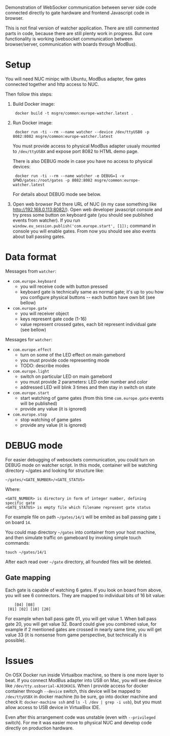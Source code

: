Demonstration of WebSocker communication between server side code connected 
directly to gate hardware and frontend Javascript code in browser.

This is not final version of watcher application. There are still commented
parts in code, because there are still plenty work in progress. But core 
functionality is working (websocket communication between browser/server,
communication with boards through ModBus).

# Setup

You will need NUC minipc with Ubuntu, ModBus adapter, few gates connected
together and http access to NUC.

Then follow this steps:

1) Build Docker image:

        docker build -t msgre/common:europe-watcher.latest .

2) Run Docker image:

        docker run -ti --rm --name watcher --device /dev/ttyUSB0 -p 8082:8082 msgre/common:europe-watcher.latest

   You must provide access to physical ModBus adapter usualy mounted to 
   `/dev/ttyUSBX` and expose port 8082 to HTML demo page.

   There is also DEBUG mode in case you have no access to physical devices:

        docker run -ti --rm --name watcher -e DEBUG=1 -v $PWD/gates:/root/gates -p 8082:8082 msgre/common:europe-watcher.latest

   For details about DEBUG mode see below.

3) Open web browser
   Put there URL of NUC (in my case something like http://192.168.0.113:8082/).
   Open web developer javascript console and try press some button on keyboard
   gate (you should see published events from watcher). If you run
   `window.eu_session.publish('com.europe.start', [1]);` command in console
   you will enable gates. From now you should see also events about ball passing
   gates.

# Data format

Messages from `watcher`:

* `com.europe.keyboard`
  - you will receive code with button pressed
  - keyboard gate is technically same as normal gate; it's up to you how you
    configure physical buttons -- each button have own bit (see bellow)
* `com.europe.gate`
  - you will receiver object
  - keys represent gate code (1-16)
  - value represent crossed gates, each bit represent individual gate (see bellow)

Messages for `watcher`:

* `com.europe.effect`
  - turn on some of the LED effect on main gamebord
  - you must provide code representing mode
  - TODO: describe modes
* `com.europe.light`
  - switch on particular LED on main gamebord
  - you must provide 2 parameters: LED order number and color
  - addressed LED will blink 3 times and then stay in switch on state
* `com.europe.start`
  - start watching of game gates (from this time `com.europe.gate` events will 
    be published)
  - provide any value (it is ignored)
* `com.europe.stop`
  - stop watching of game gates
  - provide any value (it is ignored)

# DEBUG mode

For easier debugging of websockets communication, you could turn on DEBUG mode 
on watcher script. In this mode, container will be watching directory ~/gates
and looking for structure like:

    ~/gates/<GATE_NUMBER>/<GATE_STATUS>

Where:

    <GATE_NUMBER> is directory in form of integer number, defining specific gate
    <GATE_STATUS> is empty file which filename represent gate status

For example file on path `~/gates/14/1` will be emited as ball passing gate
`1` on board `14`.

You could map directory `~/gates` into container from your host machine, and
then simulate traffic on gameboard by invoking simple touch commands:

    touch ~/gates/14/1

After each read over `~/gate` directory, all founded files will be deleted.


## Gate mapping

Each gate is capable of watching 6 gates. If you look on board from above,
you will see 6 connectors. They are mapped to individual bits of 16 bit value:
        
        [04] [08]
     [01] [02] [10] [20]

For example when ball pass gate 01, you will get value 1. When ball pass gate 20,
you will get value 32.
Board could give you combined value, for example if 2 mentioned gates are crossed 
in nearly same time, you will get value 33 (it is nonsense from game perspective,
but technically it is possible).

# Issues

On OSX Docker run inside Virtualbox machine, so there is one more layer to beat.
If you connect ModBus adapter into USB on Mac, you will see device like
`/dev/tty.usbserial-AJ03KXCG`. When I provide access for docker container
through `--device` switch, this device will be mapped to `/dev/ttyUSBX` in 
docker machine (to be sure, go into docker machine and check it: 
`docker-machine ssh` and `ls -l /dev | grep -i usb`), but you must allow access 
to USB device in VirtualBox IDE.

Even after this arrangement code was unstable (even with `--privileged` switch). 
For me it was easier move to physical NUC and develop code directly on production
hardware.
